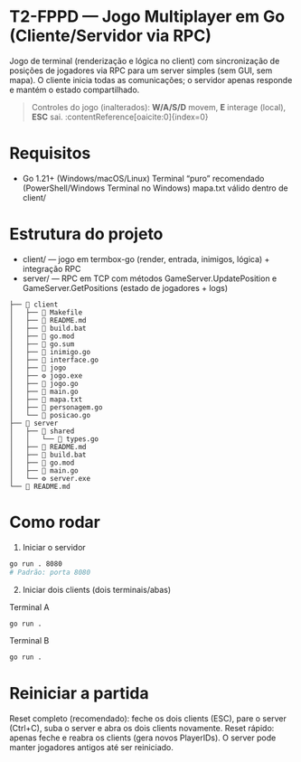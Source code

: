 # T2-FPPD — Jogo Multiplayer em Go (Cliente/Servidor via RPC)

Jogo de terminal (renderização e lógica no client) com sincronização de posições de jogadores via RPC para um server simples (sem GUI, sem mapa). O cliente inicia todas as comunicações; o servidor apenas responde e mantém o estado compartilhado.

> Controles do jogo (inalterados): **W/A/S/D** movem, **E** interage (local), **ESC** sai. :contentReference[oaicite:0]{index=0}

# Requisitos
- Go 1.21+ (Windows/macOS/Linux)  Terminal “puro” recomendado (PowerShell/Windows Terminal no Windows)  mapa.txt válido dentro de client/

# Estrutura do projeto
- client/ — jogo em termbox-go (render, entrada, inimigos, lógica) + integração RPC
- server/ — RPC em TCP com métodos GameServer.UpdatePosition e GameServer.GetPositions (estado de jogadores + logs)

```
├── 📁 client
│   ├── 📄 Makefile
│   ├── 📝 README.md
│   ├── 📄 build.bat
│   ├── 📄 go.mod
│   ├── 📄 go.sum
│   ├── 🐹 inimigo.go
│   ├── 🐹 interface.go
│   ├── 📄 jogo
│   ├── ⚙️ jogo.exe
│   ├── 🐹 jogo.go
│   ├── 🐹 main.go
│   ├── 📄 mapa.txt
│   ├── 🐹 personagem.go
│   └── 🐹 posicao.go
├── 📁 server
│   ├── 📁 shared
│   │   └── 🐹 types.go
│   ├── 📝 README.md
│   ├── 📄 build.bat
│   ├── 📄 go.mod
│   ├── 🐹 main.go
│   └── ⚙️ server.exe
└── 📝 README.md
```

# Como rodar
1) Iniciar o servidor

```bash
go run . 8080
# Padrão: porta 8080
```

2) Iniciar dois clients (dois terminais/abas)

Terminal A
```bash
go run .
```

Terminal B
```bash
go run .
```

# Reiniciar a partida
Reset completo (recomendado): feche os dois clients (ESC), pare o server (Ctrl+C), suba o server e abra os dois clients novamente.  Reset rápido: apenas feche e reabra os clients (gera novos PlayerIDs). O server pode manter jogadores antigos até ser reiniciado.
